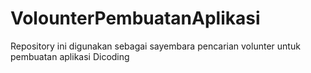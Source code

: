# VolounterPembuatanAplikasi
Repository ini digunakan sebagai sayembara pencarian volunter untuk pembuatan aplikasi Dicoding
